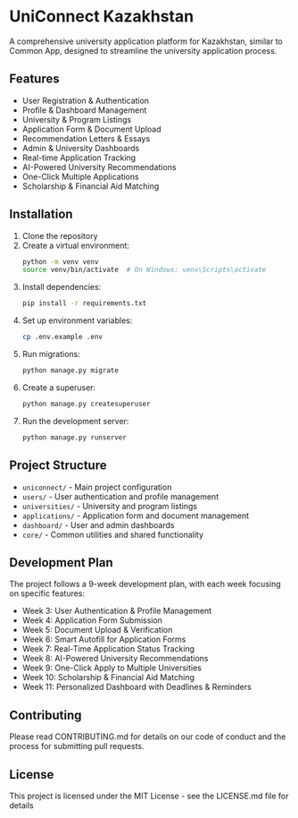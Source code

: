 # UniConnect Kazakhstan

A comprehensive university application platform for Kazakhstan, similar to Common App, designed to streamline the university application process.

## Features

- User Registration & Authentication
- Profile & Dashboard Management
- University & Program Listings
- Application Form & Document Upload
- Recommendation Letters & Essays
- Admin & University Dashboards
- Real-time Application Tracking
- AI-Powered University Recommendations
- One-Click Multiple Applications
- Scholarship & Financial Aid Matching

## Installation

1. Clone the repository
2. Create a virtual environment:
   ```bash
   python -m venv venv
   source venv/bin/activate  # On Windows: venv\Scripts\activate
   ```
3. Install dependencies:
   ```bash
   pip install -r requirements.txt
   ```
4. Set up environment variables:
   ```bash
   cp .env.example .env
   ```
5. Run migrations:
   ```bash
   python manage.py migrate
   ```
6. Create a superuser:
   ```bash
   python manage.py createsuperuser
   ```
7. Run the development server:
   ```bash
   python manage.py runserver
   ```

## Project Structure

- `uniconnect/` - Main project configuration
- `users/` - User authentication and profile management
- `universities/` - University and program listings
- `applications/` - Application form and document management
- `dashboard/` - User and admin dashboards
- `core/` - Common utilities and shared functionality

## Development Plan

The project follows a 9-week development plan, with each week focusing on specific features:

- Week 3: User Authentication & Profile Management
- Week 4: Application Form Submission
- Week 5: Document Upload & Verification
- Week 6: Smart Autofill for Application Forms
- Week 7: Real-Time Application Status Tracking
- Week 8: AI-Powered University Recommendations
- Week 9: One-Click Apply to Multiple Universities
- Week 10: Scholarship & Financial Aid Matching
- Week 11: Personalized Dashboard with Deadlines & Reminders

## Contributing

Please read CONTRIBUTING.md for details on our code of conduct and the process for submitting pull requests.

## License

This project is licensed under the MIT License - see the LICENSE.md file for details 